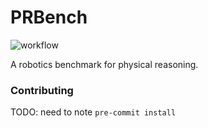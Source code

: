 # PRBench

![workflow](https://github.com/Princeton-Robot-Planning-and-Learning/prbench/actions/workflows/ci.yml/badge.svg)

A robotics benchmark for physical reasoning.

### Contributing
TODO: need to note `pre-commit install`
